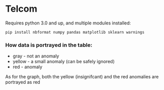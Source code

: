# Telcom

Requires python 3.0 and up, and multiple modules installed:
```
pip install nbformat numpy pandas matplotlib sklearn warnings
```

### How data is portrayed in the table:

- gray - not an anomaly
- yellow - a small anomaly (can be safely ignored)
- red - anomaly

As for the graph, both the yellow (insignifcant) and the red anomalies are portrayed as red